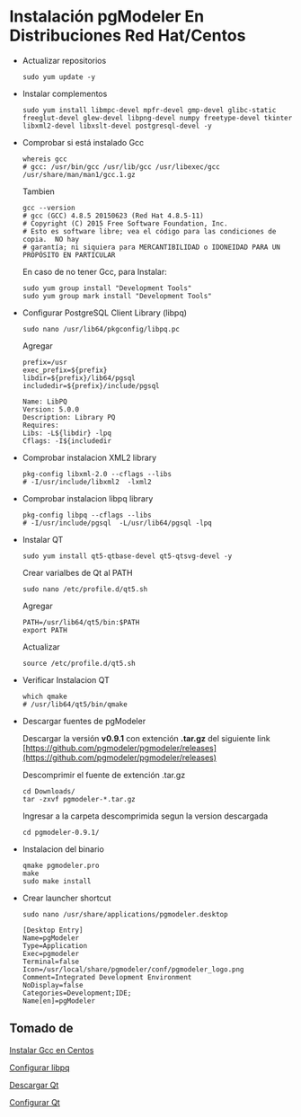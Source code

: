 # Instalación pgModeler En Distribuciones Red Hat/Centos

- Actualizar repositorios

      sudo yum update -y

- Instalar complementos

      sudo yum install libmpc-devel mpfr-devel gmp-devel glibc-static freeglut-devel glew-devel libpng-devel numpy freetype-devel tkinter libxml2-devel libxslt-devel postgresql-devel -y

- Comprobar si está instalado Gcc

      whereis gcc
      # gcc: /usr/bin/gcc /usr/lib/gcc /usr/libexec/gcc /usr/share/man/man1/gcc.1.gz

    Tambien

      gcc --version
      # gcc (GCC) 4.8.5 20150623 (Red Hat 4.8.5-11)
      # Copyright (C) 2015 Free Software Foundation, Inc.
      # Esto es software libre; vea el código para las condiciones de copia.  NO hay
      # garantía; ni siquiera para MERCANTIBILIDAD o IDONEIDAD PARA UN PROPÓSITO EN PARTICULAR

    En caso de no tener Gcc, para Instalar:

      sudo yum group install "Development Tools"
      sudo yum group mark install "Development Tools"

- Configurar PostgreSQL Client Library (libpq)

      sudo nano /usr/lib64/pkgconfig/libpq.pc

    Agregar

      prefix=/usr
      exec_prefix=${prefix}
      libdir=${prefix}/lib64/pgsql
      includedir=${prefix}/include/pgsql

      Name: LibPQ
      Version: 5.0.0
      Description: Library PQ
      Requires:
      Libs: -L${libdir} -lpq
      Cflags: -I${includedir


- Comprobar instalacion XML2 library

      pkg-config libxml-2.0 --cflags --libs
      # -I/usr/include/libxml2  -lxml2

- Comprobar instalacion libpq library

      pkg-config libpq --cflags --libs
      # -I/usr/include/pgsql  -L/usr/lib64/pgsql -lpq

- Instalar QT

      sudo yum install qt5-qtbase-devel qt5-qtsvg-devel -y

    Crear varialbes de Qt al PATH

      sudo nano /etc/profile.d/qt5.sh

    Agregar

      PATH=/usr/lib64/qt5/bin:$PATH
      export PATH

    Actualizar

      source /etc/profile.d/qt5.sh

- Verificar Instalacion QT

      which qmake
      # /usr/lib64/qt5/bin/qmake


- Descargar fuentes de pgModeler

  Descargar la versión **v0.9.1** con extención **.tar.gz** del siguiente link [https://github.com/pgmodeler/pgmodeler/releases](https://github.com/pgmodeler/pgmodeler/releases)

  Descomprimir el fuente de extención .tar.gz

      cd Downloads/
      tar -zxvf pgmodeler-*.tar.gz

  Ingresar a la carpeta descomprimida segun la version descargada

      cd pgmodeler-0.9.1/

- Instalacion del binario

      qmake pgmodeler.pro
      make
      sudo make install

- Crear launcher shortcut

      sudo nano /usr/share/applications/pgmodeler.desktop

      [Desktop Entry]
      Name=pgModeler
      Type=Application
      Exec=pgmodeler
      Terminal=false
      Icon=/usr/local/share/pgmodeler/conf/pgmodeler_logo.png
      Comment=Integrated Development Environment
      NoDisplay=false
      Categories=Development;IDE;
      Name[en]=pgModeler

## Tomado de

  [Instalar Gcc en Centos](https://www.cyberciti.biz/faq/centos-rhel-7-redhat-linux-install-gcc-compiler-development-tools/)

  [Configurar libpq](https://bugzilla.redhat.com/show_bug.cgi?id=977115)

  [Descargar Qt](https://www.qt.io/download-open-source/)

  [Configurar Qt](https://wiki.qt.io/How-to-Install-Qt-5-and-Qwt-on-CentOS-6)

